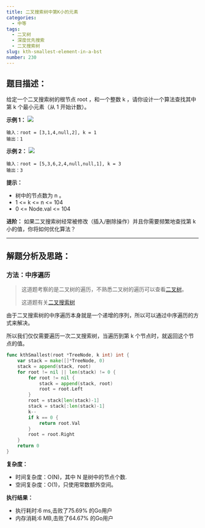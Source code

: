 ```yaml
---
title: 二叉搜索树中第K小的元素
categories:
  - 中等
tags:
  - 二叉树
  - 深度优先搜索
  - 二叉搜索树
slug: kth-smallest-element-in-a-bst
number: 230
---
```


## 题目描述：

给定一个二叉搜索树的根节点 root ，和一个整数 k ，请你设计一个算法查找其中第 k 个最小元素（从 1 开始计数）。

**示例 1：**
![](/img/leetcode/230二叉搜索树中第K小的元素/kthtree1.jpg)
```
输入：root = [3,1,4,null,2], k = 1
输出：1
```

**示例 2：**
![](/img/leetcode/230二叉搜索树中第K小的元素/kthtree1.jpg)
```
输入：root = [5,3,6,2,4,null,null,1], k = 3
输出：3
```


**提示：**
- 树中的节点数为 n 。
- 1 <= k <= n <= 104
- 0 <= Node.val <= 104

**进阶：** 如果二叉搜索树经常被修改（插入/删除操作）并且你需要频繁地查找第 k 小的值，你将如何优化算法？

---
## 解题分析及思路：

### 方法：中序遍历

> 这道题考察的是二叉树的遍历，不熟悉二叉树的遍历可以查看[二叉树](/bTree)。
> 
> 这道题有关[二叉搜索树](/bst)


由于二叉搜索树的中序遍历本身就是一个递增的序列，所以可以通过中序遍历的方式来解决。

所以我们仅仅需要遍历一次二叉搜索树，当遍历到第 k 个节点时，就返回这个节点的值。

```go
func kthSmallest(root *TreeNode, k int) int {
	var stack = make([]*TreeNode, 0)
	stack = append(stack, root)
	for root != nil || len(stack) != 0 {
		for root != nil {
			stack = append(stack, root)
			root = root.Left
		}
		root = stack[len(stack)-1]
		stack = stack[:len(stack)-1]
		k--
		if k == 0 {
			return root.Val
		}
		root = root.Right
	}
	return 0
}
```

**复杂度：**

- 时间复杂度：O(N)，其中 N 是树中的节点个数.
- 空间复杂度：O(1)，只使用常数额外空间。

**执行结果：**

- 执行耗时:6 ms,击败了75.69% 的Go用户
- 内存消耗:6 MB,击败了64.67% 的Go用户
